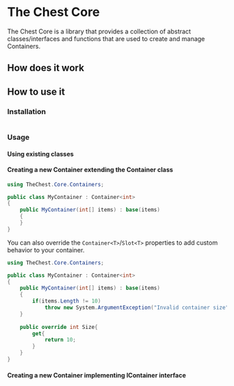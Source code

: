 # The Chest Core

The Chest Core is a library that provides a collection of abstract classes/interfaces and functions that are used to create and manage Containers.

## How does it work



## How to use it

### Installation

```bash

```

### Usage

#### Using existing classes

#### Creating a new Container extending the Container class


```csharp
using TheChest.Core.Containers;

public class MyContainer : Container<int>
{
	public MyContainer(int[] items) : base(items)
	{
	}
}
```

You can also override the `Container<T>`/`Slot<T>` properties to add custom behavior to your container.

```csharp
using TheChest.Core.Containers;

public class MyContainer : Container<int>
{
	public MyContainer(int[] items) : base(items)
	{
		if(items.Length != 10)
			throw new System.ArgumentException("Invalid container size"));
	}
	
	public override int Size{
		get{
			return 10;
		}
	}
}
```

#### Creating a new Container implementing IContainer interface
```csharp

```
